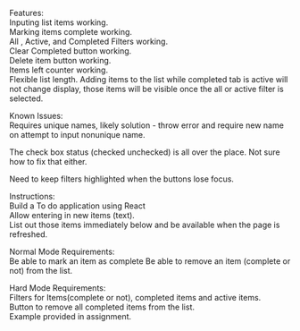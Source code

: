 Features:  
Inputing list items working.  
Marking items complete working.    
All , Active, and Completed Filters working.   
Clear Completed button working.   
Delete item button working.     
Items left counter working.  
Flexible list length.
Adding items to the list while completed tab is active will not change display, those items will be visible once the all or active filter is selected.     

Known Issues:  
Requires unique names, likely solution - throw error and require new name on attempt to input nonunique name.  

The check box status (checked unchecked) is all over the place. Not sure how to fix that either. 

Need to keep filters highlighted when the buttons lose focus.  

Instructions:  
Build a To do application using React  
Allow entering in new items (text).    
List out those items immediately below and be available when the page is refreshed.  

Normal Mode Requirements:  
Be able to mark an item as complete
Be able to remove an item (complete or not) from the list.  

Hard Mode Requirements:  
Filters for Items(complete or not), completed items and active items.  
Button to remove all completed items from the list.  
Example provided in assignment.